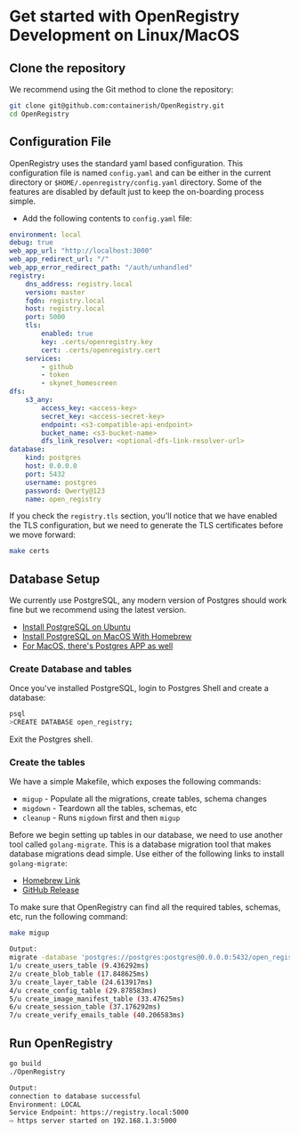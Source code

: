 # Get started with OpenRegistry Development on Linux/MacOS

## Clone the repository

We recommend using the Git method to clone the repository:
```bash
git clone git@github.com:containerish/OpenRegistry.git
cd OpenRegistry
```

## Configuration File
OpenRegistry uses the standard yaml based configuration. This configuration file is named `config.yaml` and can be
either in the current directory or `$HOME/.openregistry/config.yaml` directory. Some of the features are disabled by
default just to keep the on-boarding process simple.

- Add the following contents to `config.yaml` file:

```yaml
environment: local
debug: true
web_app_url: "http://localhost:3000"
web_app_redirect_url: "/"
web_app_error_redirect_path: "/auth/unhandled"
registry:
    dns_address: registry.local
    version: master
    fqdn: registry.local
    host: registry.local
    port: 5000
    tls:
        enabled: true
        key: .certs/openregistry.key
        cert: .certs/openregistry.cert
    services:
        - github
        - token
        - skynet_homescreen
dfs:
    s3_any:
        access_key: <access-key>
        secret_key: <access-secret-key>
        endpoint: <s3-compatible-api-endpoint>
        bucket_name: <s3-bucket-name>
        dfs_link_resolver: <optional-dfs-link-resolver-url>
database:
    kind: postgres
    host: 0.0.0.0
    port: 5432
    username: postgres
    password: Qwerty@123
    name: open_registry
```

If you check the `registry.tls` section, you'll notice that we have enabled the TLS configuration, but we need to
generate the TLS certificates before we move forward:

```bash
make certs
```

## Database Setup

We currently use PostgreSQL, any modern version of Postgres should work fine but we recommend using the latest version.

- [Install PostgreSQL on Ubuntu](https://www.digitalocean.com/community/tutorials/how-to-install-postgresql-on-ubuntu-22-04-quickstart)
- [Install PostgreSQL on MacOS With Homebrew](https://formulae.brew.sh/formula/postgresql@15)
- [For MacOS, there's Postgres APP as well](https://postgresapp.com/)

### Create Database and tables

Once you've installed PostgreSQL, login to Postgres Shell and create a database:

```bash
psql
>CREATE DATABASE open_registry;
```

Exit the Postgres shell.

### Create the tables

We have a simple Makefile, which exposes the following commands:
- `migup` - Populate all the migrations, create tables, schema changes
- `migdown` - Teardown all the tables, schemas, etc
- `cleanup` - Runs `migdown` first and then `migup`

Before we begin setting up tables in our database, we need to use another tool called `golang-migrate`.
This is a database migration tool that makes database migrations dead simple. Use either of the following links to 
install `golang-migrate`:

- [Homebrew Link](https://formulae.brew.sh/formula/golang-migrate#default)
- [GitHub Release](https://github.com/golang-migrate/migrate/releases)

To make sure that OpenRegistry can find all the required tables, schemas, etc, run the following command:

```bash
make migup
```

```bash
Output:
migrate -database 'postgres://postgres:postgres@0.0.0.0:5432/open_registry?sslmode=disable' -path db/migrations up
1/u create_users_table (9.436292ms)
2/u create_blob_table (17.848625ms)
3/u create_layer_table (24.613917ms)
4/u create_config_table (29.878583ms)
5/u create_image_manifest_table (33.47625ms)
6/u create_session_table (37.176292ms)
7/u create_verify_emails_table (40.206583ms)
```

## Run OpenRegistry

```bash
go build
./OpenRegistry
```

```bash
Output:
connection to database successful
Environment: LOCAL
Service Endpoint: https://registry.local:5000
⇨ https server started on 192.168.1.3:5000
```
